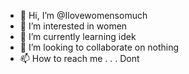 - 👋 Hi, I’m @Ilovewomensomuch
- 👀 I’m interested in women
- 🌱 I’m currently learning idek
- 💞️ I’m looking to collaborate on nothing
- 📫 How to reach me .  .  . Dont 

<!---
Ilovewomensomuch/Ilovewomensomuch is a ✨ special ✨ repository because its `README.md` (this file) appears on your GitHub profile.
You can click the Preview link to take a look at your changes.
--->
